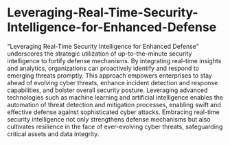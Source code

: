 # Leveraging-Real-Time-Security-Intelligence-for-Enhanced-Defense
"Leveraging Real-Time Security Intelligence for Enhanced Defense" underscores the strategic utilization of up-to-the-minute security intelligence to fortify defense mechanisms. By integrating real-time insights and analytics, organizations can proactively identify and respond to emerging threats promptly. This approach empowers enterprises to stay ahead of evolving cyber threats, enhance incident detection and response capabilities, and bolster overall security posture. Leveraging advanced technologies such as machine learning and artificial intelligence enables the automation of threat detection and mitigation processes, enabling swift and effective defense against sophisticated cyber attacks. Embracing real-time security intelligence not only strengthens defense mechanisms but also cultivates resilience in the face of ever-evolving cyber threats, safeguarding critical assets and data integrity.

